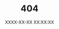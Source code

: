 ---
title: 404
date: XXXX-XX-XX XX:XX:XX
type: "404"
layout: "404"
comments: false
rightside: false
picture: "https://gz-metal-cell.github.io/images/404/picture.png"
---